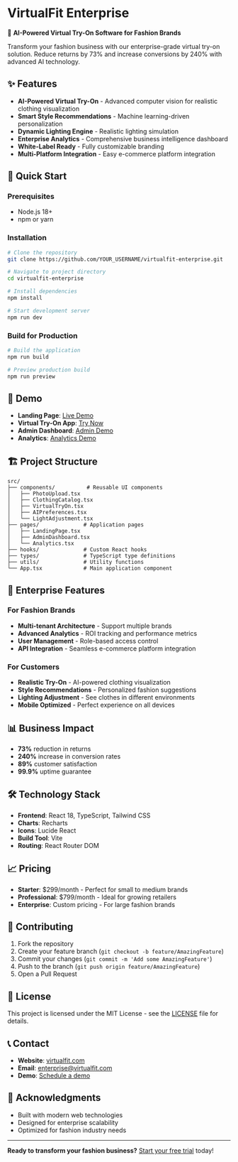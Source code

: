 # VirtualFit Enterprise

🚀 **AI-Powered Virtual Try-On Software for Fashion Brands**

Transform your fashion business with our enterprise-grade virtual try-on solution. Reduce returns by 73% and increase conversions by 240% with advanced AI technology.

## ✨ Features

- **AI-Powered Virtual Try-On** - Advanced computer vision for realistic clothing visualization
- **Smart Style Recommendations** - Machine learning-driven personalization
- **Dynamic Lighting Engine** - Realistic lighting simulation
- **Enterprise Analytics** - Comprehensive business intelligence dashboard
- **White-Label Ready** - Fully customizable branding
- **Multi-Platform Integration** - Easy e-commerce platform integration

## 🚀 Quick Start

### Prerequisites
- Node.js 18+ 
- npm or yarn

### Installation

```bash
# Clone the repository
git clone https://github.com/YOUR_USERNAME/virtualfit-enterprise.git

# Navigate to project directory
cd virtualfit-enterprise

# Install dependencies
npm install

# Start development server
npm run dev
```

### Build for Production

```bash
# Build the application
npm run build

# Preview production build
npm run preview
```

## 📱 Demo

- **Landing Page**: [Live Demo](https://your-demo-url.com)
- **Virtual Try-On App**: [Try Now](https://your-demo-url.com/app)
- **Admin Dashboard**: [Admin Demo](https://your-demo-url.com/admin)
- **Analytics**: [Analytics Demo](https://your-demo-url.com/analytics)

## 🏗️ Project Structure

```
src/
├── components/          # Reusable UI components
│   ├── PhotoUpload.tsx
│   ├── ClothingCatalog.tsx
│   ├── VirtualTryOn.tsx
│   ├── AIPreferences.tsx
│   └── LightAdjustment.tsx
├── pages/              # Application pages
│   ├── LandingPage.tsx
│   ├── AdminDashboard.tsx
│   └── Analytics.tsx
├── hooks/              # Custom React hooks
├── types/              # TypeScript type definitions
├── utils/              # Utility functions
└── App.tsx             # Main application component
```

## 🎯 Enterprise Features

### For Fashion Brands
- **Multi-tenant Architecture** - Support multiple brands
- **Advanced Analytics** - ROI tracking and performance metrics
- **User Management** - Role-based access control
- **API Integration** - Seamless e-commerce platform integration

### For Customers
- **Realistic Try-On** - AI-powered clothing visualization
- **Style Recommendations** - Personalized fashion suggestions
- **Lighting Adjustment** - See clothes in different environments
- **Mobile Optimized** - Perfect experience on all devices

## 📊 Business Impact

- **73%** reduction in returns
- **240%** increase in conversion rates
- **89%** customer satisfaction
- **99.9%** uptime guarantee

## 🛠️ Technology Stack

- **Frontend**: React 18, TypeScript, Tailwind CSS
- **Charts**: Recharts
- **Icons**: Lucide React
- **Build Tool**: Vite
- **Routing**: React Router DOM

## 📈 Pricing

- **Starter**: $299/month - Perfect for small to medium brands
- **Professional**: $799/month - Ideal for growing retailers
- **Enterprise**: Custom pricing - For large fashion brands

## 🤝 Contributing

1. Fork the repository
2. Create your feature branch (`git checkout -b feature/AmazingFeature`)
3. Commit your changes (`git commit -m 'Add some AmazingFeature'`)
4. Push to the branch (`git push origin feature/AmazingFeature`)
5. Open a Pull Request

## 📄 License

This project is licensed under the MIT License - see the [LICENSE](LICENSE) file for details.

## 📞 Contact

- **Website**: [virtualfit.com](https://virtualfit.com)
- **Email**: enterprise@virtualfit.com
- **Demo**: [Schedule a demo](https://virtualfit.com/demo)

## 🙏 Acknowledgments

- Built with modern web technologies
- Designed for enterprise scalability
- Optimized for fashion industry needs

---

**Ready to transform your fashion business?** [Start your free trial](https://virtualfit.com/trial) today!
